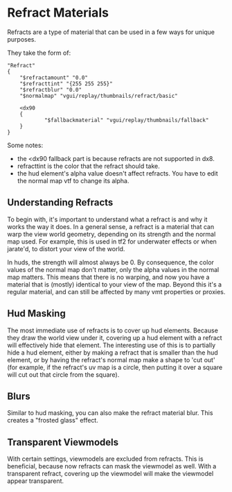# Refract Materials

Refracts are a type of material that can be used in a few ways for unique purposes.

They take the form of:
```
"Refract"
{
	"$refractamount" "0.0"
	"$refracttint" "{255 255 255}"
	"$refractblur" "0.0"
	"$normalmap" "vgui/replay/thumbnails/refract/basic"
	
	<dx90
	{
		 	"$fallbackmaterial" "vgui/replay/thumbnails/fallback"
	}
}
```

Some notes:
* the <dx90 fallback part is because refracts are not supported in dx8.
* refracttint is the color that the refract should take.
* the hud element's alpha value doesn't affect refracts. You have to edit the normal map vtf to change its alpha.

## Understanding Refracts

To begin with, it's important to understand what a refract is and why it works the way it does. In a general sense, a refract is a material that can warp the view world geometry, depending on its strength and the normal map used. For example, this is used in tf2 for underwater effects or when jarate'd, to distort your view of the world.

In huds, the strength will almost always be 0. By consequence, the color values of the normal map don't matter, only the alpha values in the normal map matters. This means that there is no warping, and now you have a material that is (mostly) identical to your view of the map. Beyond this it's a regular material, and can still be affected by many vmt properties or proxies.

## Hud Masking

The most immediate use of refracts is to cover up hud elements. Because they draw the world view under it, covering up a hud element with a refract will effectively hide that element. The interesting use of this is to partially hide a hud element, either by making a refract that is smaller than the hud element, or by having the refract's normal map make a shape to 'cut out' (for example, if the refract's uv map is a circle, then putting it over a square will cut out that circle from the square).

## Blurs

Similar to hud masking, you can also make the refract material blur. This creates a "frosted glass" effect.

## Transparent Viewmodels

With certain settings, viewmodels are excluded from refracts. This is beneficial, because now refracts can mask the viewmodel as well. With a transparent refract, covering up the viewmodel will make the viewmodel appear transparent.